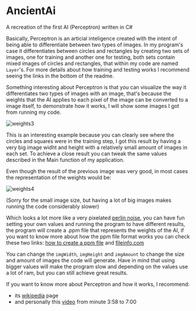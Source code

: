 # AncientAi
A recreation of the first AI (Perceptron) written in C# 

Basically, Perceptron is an articial inteligence created with the intent of being able to differentiate between two types of images.
In my program's case it differentiates between circles and rectangles by creating two sets of images, one for training and
another one for testing, both sets contain mixed images of circles and rectangles, that within my code are named `Layer`'s. For more details
about how training and testing works I recommend seeing the links in the bottom of the readme.

Something interesting about Perceptron is that you can visualize the way it differentiates two types of images with an image,
that's because the weights that the AI applies to each pixel of the image can be converted to a image itself,
to demonstrate how it works, I will show some images I got from running my code.

![weights3](https://user-images.githubusercontent.com/66211581/186183296-621ba135-d782-4701-a370-92a1025095fd.png)

This is an interesting example because you can clearly see where the circles and squares were in the training step,
I got this result by having a very big image widht and height with a relatively small amount of images in each set.
To achieve a close result you can tweak the same values described in the Main function of my application.

Even though the result of the previous image was very good, in most cases the representation of the weights would be:

![weights4](https://user-images.githubusercontent.com/66211581/186185148-891fd5af-2696-4204-8776-b6db78f7c97b.png)

(Sorry for the small image size, but having a lot of big images makes running the code considerably slower)

Which looks a lot more like a very pixelated [perlin noise](https://en.wikipedia.org/wiki/Perlin_noise), you can have fun setting
your own values and running the program to have different results,
the program will create a .ppm file that represents the weights of the AI, if you want to know more about how the ppm file format works
you can check these two links: [how to create a ppm file](http://netpbm.sourceforge.net/doc/ppm.html) and [fileinfo.com](https://fileinfo.com/extension/ppm)

You can change the `imgWidth`, `imgHeight` and `imgAmount` to change the size and amount of images the code will generate.
Have in mind that using bigger values will make the program slow and depending on the values use a lot of ram,
but you can still achieve great results.

If you want to know more about Perceptron and how it works, I recommend:
- its [wikipedia](https://en.wikipedia.org/wiki/Perceptron) page
- and personally this [video](https://youtu.be/GVsUOuSjvcg) from minute 3:58 to 7:00
